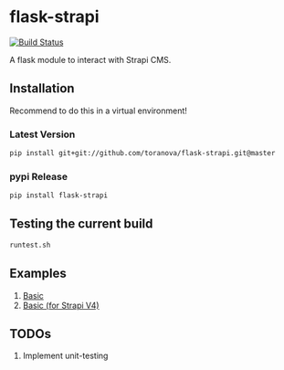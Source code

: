# flask-strapi
[![Build Status](https://travis-ci.org/ToraNova/flask-strapi.svg?branch=master)](https://travis-ci.org/ToraNova/flask-strapi)

A flask module to interact with Strapi CMS.

## Installation
Recommend to do this in a virtual environment!

### Latest Version
```bash
pip install git+git://github.com/toranova/flask-strapi.git@master
```
### pypi Release
```bash
pip install flask-strapi
```

## Testing the current build
```bash
runtest.sh
```

## Examples
1. [Basic](examples/basic/__init__.py)
2. [Basic (for Strapi V4)](examples/basicV4/__init__.py)

## TODOs
1. Implement unit-testing
